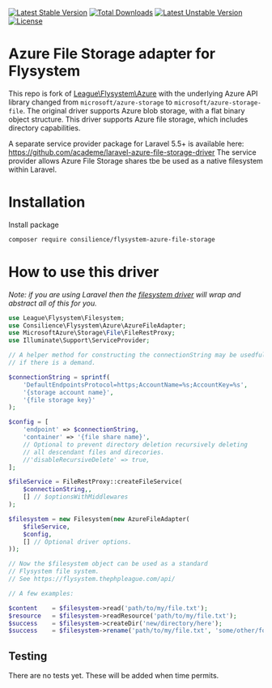 
[![Latest Stable Version](https://poser.pugx.org/consilience/flysystem-azure-file-storage/v/stable)](https://packagist.org/packages/consilience/flysystem-azure-file-storage)
[![Total Downloads](https://poser.pugx.org/consilience/flysystem-azure-file-storage/downloads)](https://packagist.org/packages/consilience/flysystem-azure-file-storage)
[![Latest Unstable Version](https://poser.pugx.org/consilience/flysystem-azure-file-storage/v/unstable)](https://packagist.org/packages/consilience/flysystem-azure-file-storage)
[![License](https://poser.pugx.org/consilience/flysystem-azure-file-storage/license)](https://packagist.org/packages/consilience/flysystem-azure-file-storage)

# Azure File Storage adapter for Flysystem

This repo is fork of [League\Flysystem\Azure](https://github.com/thephpleague/flysystem-azure)
with the underlying Azure API library changed from `microsoft/azure-storage`
to `microsoft/azure-storage-file`.
The original driver supports Azure blob storage, with a flat binary object structure.
This driver supports Azure file storage, which includes directory capabilities.

A separate service provider package for Laravel 5.5+ is available here:
https://github.com/academe/laravel-azure-file-storage-driver
The service provider allows Azure File Storage shares tbe be used
as a native filesystem within Laravel.

# Installation

Install package
```bash
composer require consilience/flysystem-azure-file-storage
```

# How to use this driver

*Note: if you are using Laravel then the
[filesystem driver](https://github.com/academe/laravel-azure-file-storage-driver)
will wrap and abstract all of this for you.*

```php
use League\Flysystem\Filesystem;
use Consilience\Flysystem\Azure\AzureFileAdapter;
use MicrosoftAzure\Storage\File\FileRestProxy;
use Illuminate\Support\ServiceProvider;

// A helper method for constructing the connectionString may be usedful,
// if there is a demand.

$connectionString = sprintf(
    'DefaultEndpointsProtocol=https;AccountName=%s;AccountKey=%s',
    '{storage account name}',
    '{file storage key}'
);

$config = [
    'endpoint' => $connectionString,
    'container' => '{file share name}',
    // Optional to prevent directory deletion recursively deleting
    // all descendant files and direcories.
    //'disableRecursiveDelete' => true,
];

$fileService = FileRestProxy::createFileService(
    $connectionString,,
    [] // $optionsWithMiddlewares
);

$filesystem = new Filesystem(new AzureFileAdapter(
    $fileService,
    $config,
    [] // Optional driver options.
));

// Now the $filesystem object can be used as a standard
// Flysystem file system.
// See https://flysystem.thephpleague.com/api/

// A few examples:

$content    = $filesystem->read('path/to/my/file.txt');
$resource   = $filesystem->readResource('path/to/my/file.txt');
$success    = $filesystem->createDir('new/directory/here');
$success    = $filesystem->rename('path/to/my/file.txt', 'some/other/folder/another.txt');
```

## Testing

There are no tests yet.
These will be added when time permits.
